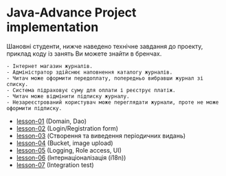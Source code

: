 # Java-Advance Project implementation
Шановні студенти, нижче наведено технічне завдання до проекту, приклад коду із занять Ви можете знайти в бренчах.

~~~~~~~~~~~~~~~~~~~~~~~~~~~~~~~~~~~~~~~~~~~~~~~~~~~~~~~~~~~~~~~~~~~~~~~~~~~~~~~~~~~~~~~~
- Інтернет магазин журналів. 
- Адміністратор здійснює наповнення каталогу журналів. 
- Читач може оформити передоплату, попередньо вибравши журнал зі списку. 
- Система підраховує суму для оплати і реєструє платіж. 
- Читач може відмінити підписку журналу.
- Незареєстрований користувач може переглядати журнали, проте не може оформити підписку.
~~~~~~~~~~~~~~~~~~~~~~~~~~~~~~~~~~~~~~~~~~~~~~~~~~~~~~~~~~~~~~~~~~~~~~~~~~~~~~~~~~~~~~~~

* [lesson-01](https://github.com/itacademylogos/Java_Advanced_Project/tree/ts-1-dao-layer)  (Domain, Dao)
* [lesson-02](https://github.com/itacademylogos/Java_Advanced_Project/tree/ts-2-login-registration)  (Login/Registration form)
* [lesson-03](https://github.com/itacademylogos/Java_Advanced_Project/tree/ts-3-periodicals-create-read)  (Створення та виведення періодичних видань)
* [lesson-04](https://github.com/itacademylogos/Java_Advanced_Project/tree/ts-4-bucket-image-upload)  (Bucket, image upload)
* [lesson-05](https://github.com/itacademylogos/Java_Advanced_Project/tree/ts-5-logging-role-access-ui)  (Logging, Role access, UI)
* [lesson-06](https://github.com/itacademylogos/Java_Advanced_Project/tree/ts-6-i18n-l10n)  (Інтернаціоналізація (i18n))
* [lesson-07](https://github.com/itacademylogos/Java_Advanced_Project/tree/ts-7-integration-test)  (Integration test)



